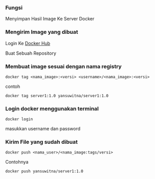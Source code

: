 ### Fungsi

Menyimpan Hasil Image Ke Server Docker

### Mengirim Image yang dibuat

Login Ke [Docker Hub](https://hub.docker.com)

Buat Sebuah Repository

### Membuat image sesuai dengan nama registry

```
docker tag <nama_image>:<versi> <username>/<nama_image>:<versi>
```

contoh

```
docker tag server1:1.0 yansuwitna/server1:1.0
```

### Login docker menggunakan terminal

```
docker login
```

masukkan username dan password

### Kirim File yang sudah dibuat

`docker push <nama_user>/<nama_image:tags/versi>`

Contohnya

```
docker push yansuwitna/server1:1.0
```
